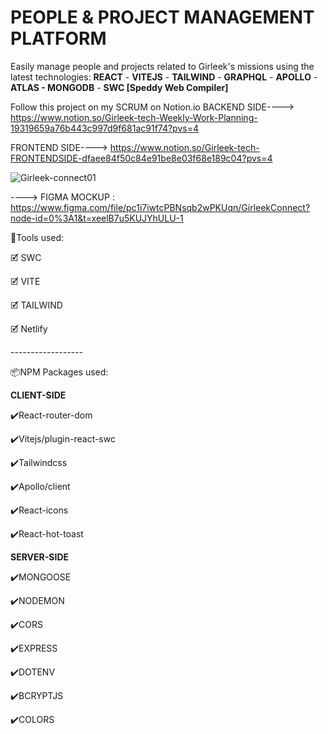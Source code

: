 # PEOPLE & PROJECT MANAGEMENT PLATFORM
Easily manage people and projects related to Girleek's missions using the latest technologies: **REACT** - **VITEJS** - **TAILWIND** - **GRAPHQL** -  **APOLLO** - **ATLAS - MONGODB** - **SWC [Speddy Web Compiler]** 

Follow this project on my SCRUM on Notion.io 
BACKEND SIDE----> https://www.notion.so/Girleek-tech-Weekly-Work-Planning-19319659a76b443c997d9f681ac91f74?pvs=4

FRONTEND SIDE----> https://www.notion.so/Girleek-tech-FRONTENDSIDE-dfaee84f50c84e91be8e03f68e189c04?pvs=4

![Girleek-connect01](https://user-images.githubusercontent.com/98230162/218571019-f49563f5-8258-47eb-b68f-35e154e445b6.PNG)

----> FIGMA MOCKUP : https://www.figma.com/file/pc1i7iwtcPBNsqb2wPKUqn/GirleekConnect?node-id=0%3A1&t=xeelB7u5KUJYhULU-1


<p>🧰Tools used:</p>
<p>🗹 SWC</p>
<p>🗹 VITE</p>
<p>🗹 TAILWIND</p>
<p>🗹 Netlify</p>
<p>------------------</p>
<p>📦NPM Packages used:</p>

**CLIENT-SIDE**
<p>✔️React-router-dom</p>
<p>✔️Vitejs/plugin-react-swc</p>
<p>✔️Tailwindcss</p>
<p>✔️Apollo/client</p>
<p>✔️React-icons</p>
<p>✔️React-hot-toast</p>


**SERVER-SIDE**
<p>✔️MONGOOSE</p>
<p>✔️NODEMON</p>
<p>✔️CORS</p>
<p>✔️EXPRESS</p>
<p>✔️DOTENV</p>
<p>✔️BCRYPTJS</p>
<p>✔️COLORS</p>
